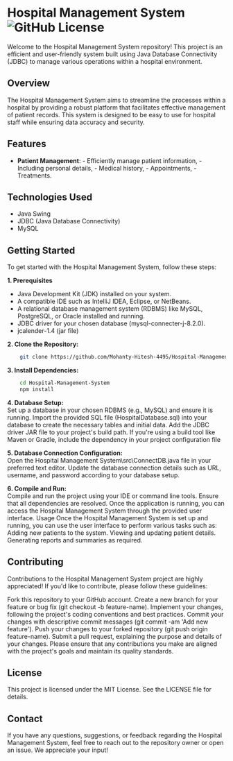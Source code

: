 # Hospital Management System  ![GitHub License](https://img.shields.io/github/license/syedsadiquh/Geocoding-app?https://github.com/Mohanty-Hitesh-4495/Hospital-Management-System/blob/master/LICENSE)


Welcome to the Hospital Management System repository! This project is an efficient and user-friendly system built using Java Database Connectivity (JDBC) to manage various operations within a hospital environment.

## Overview
The Hospital Management System aims to streamline the processes within a hospital by providing a robust platform that facilitates effective management of patient records. This system is designed to be easy to use for hospital staff while ensuring data accuracy and security.

## Features
- **Patient Management**: - Efficiently manage patient information,
                          - Including personal details,
                          - Medical history,
                          - Appointments,
                          - Treatments.

## Technologies Used
- Java Swing
- JDBC (Java Database Connectivity)
- MySQL

## Getting Started  
To get started with the Hospital Management System, follow these steps:

**1. Prerequisites** 
- Java Development Kit (JDK) installed on your system.
- A compatible IDE such as IntelliJ IDEA, Eclipse, or NetBeans.
- A relational database management system (RDBMS) like MySQL, PostgreSQL, or Oracle installed and running.
- JDBC driver for your chosen database (mysql-connecter-j-8.2.0).
- jcalender-1.4 (jar file)

**2. Clone the Repository:**  
```bash
    git clone https://github.com/Mohanty-Hitesh-4495/Hospital-Management-System.git
```
**3. Install Dependencies:**  
```bash
    cd Hospital-Management-System
    npm install
```
**4. Database Setup:**   
Set up a database in your chosen RDBMS (e.g., MySQL) and ensure it is running.
Import the provided SQL file (HospitalDatabase.sql) into your database to create the necessary tables and initial data.
Add the JDBC driver JAR file to your project's build path. If you're using a build tool like Maven or Gradle, include the dependency in your project configuration file

**5. Database Connection Configuration:**    
Open the Hospital Management System\src\ConnectDB.java file in your preferred text editor.
Update the database connection details such as URL, username, and password according to your database setup.

**6. Compile and Run:**  
Compile and run the project using your IDE or command line tools. Ensure that all dependencies are resolved.
Once the application is running, you can access the Hospital Management System through the provided user interface.
Usage
Once the Hospital Management System is set up and running, you can use the user interface to perform various tasks such as:
Adding new patients to the system.
Viewing and updating patient details.
Generating reports and summaries as required.

**Contributing**  
------------------
Contributions to the Hospital Management System project are highly appreciated! If you'd like to contribute, please follow these guidelines:

Fork this repository to your GitHub account.
Create a new branch for your feature or bug fix (git checkout -b feature-name).
Implement your changes, following the project's coding conventions and best practices.
Commit your changes with descriptive commit messages (git commit -am 'Add new feature').
Push your changes to your forked repository (git push origin feature-name).
Submit a pull request, explaining the purpose and details of your changes.
Please ensure that any contributions you make are aligned with the project's goals and maintain its quality standards.

**License**  
------------
This project is licensed under the MIT License. See the LICENSE file for details.

**Contact**
-----------
If you have any questions, suggestions, or feedback regarding the Hospital Management System, feel free to reach out to the repository owner or open an issue. We appreciate your input!

